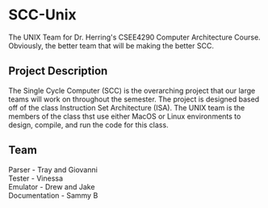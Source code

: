# SCC-Unix
The UNIX Team for Dr. Herring's CSEE4290 Computer Architecture Course.
Obviously, the better team that will be making the better SCC.

## Project Description
The Single Cycle Computer (SCC) is the overarching project that our large teams will work on throughout the semester. The project is designed based off of the class Instruction Set Architecture (ISA). The UNIX team is the members of the class thst use either MacOS or Linux environments to design, compile, and run the code for this class. 

## Team
Parser          - Tray and Giovanni  
Tester          - Vinessa  
Emulator        - Drew and Jake  
Documentation   - Sammy B  